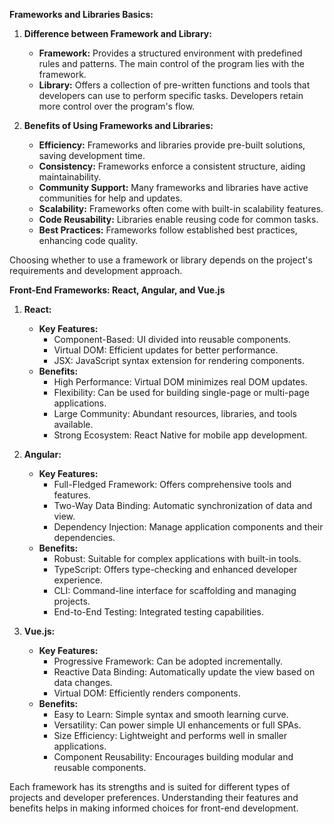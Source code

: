 **Frameworks and Libraries Basics:**

1. **Difference between Framework and Library:**
   - **Framework:** Provides a structured environment with predefined rules and patterns. The main control of the program lies with the framework.
   - **Library:** Offers a collection of pre-written functions and tools that developers can use to perform specific tasks. Developers retain more control over the program's flow.

2. **Benefits of Using Frameworks and Libraries:**
   - **Efficiency:** Frameworks and libraries provide pre-built solutions, saving development time.
   - **Consistency:** Frameworks enforce a consistent structure, aiding maintainability.
   - **Community Support:** Many frameworks and libraries have active communities for help and updates.
   - **Scalability:** Frameworks often come with built-in scalability features.
   - **Code Reusability:** Libraries enable reusing code for common tasks.
   - **Best Practices:** Frameworks follow established best practices, enhancing code quality.

Choosing whether to use a framework or library depends on the project's requirements and development approach.

**Front-End Frameworks: React, Angular, and Vue.js**

1. **React:**
   - **Key Features:**
     - Component-Based: UI divided into reusable components.
     - Virtual DOM: Efficient updates for better performance.
     - JSX: JavaScript syntax extension for rendering components.
   - **Benefits:**
     - High Performance: Virtual DOM minimizes real DOM updates.
     - Flexibility: Can be used for building single-page or multi-page applications.
     - Large Community: Abundant resources, libraries, and tools available.
     - Strong Ecosystem: React Native for mobile app development.

2. **Angular:**
   - **Key Features:**
     - Full-Fledged Framework: Offers comprehensive tools and features.
     - Two-Way Data Binding: Automatic synchronization of data and view.
     - Dependency Injection: Manage application components and their dependencies.
   - **Benefits:**
     - Robust: Suitable for complex applications with built-in tools.
     - TypeScript: Offers type-checking and enhanced developer experience.
     - CLI: Command-line interface for scaffolding and managing projects.
     - End-to-End Testing: Integrated testing capabilities.

3. **Vue.js:**
   - **Key Features:**
     - Progressive Framework: Can be adopted incrementally.
     - Reactive Data Binding: Automatically update the view based on data changes.
     - Virtual DOM: Efficiently renders components.
   - **Benefits:**
     - Easy to Learn: Simple syntax and smooth learning curve.
     - Versatility: Can power simple UI enhancements or full SPAs.
     - Size Efficiency: Lightweight and performs well in smaller applications.
     - Component Reusability: Encourages building modular and reusable components.

Each framework has its strengths and is suited for different types of projects and developer preferences. Understanding their features and benefits helps in making informed choices for front-end development.
